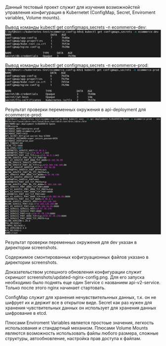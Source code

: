 Данный тестовый проект служит для изучения возможнойстей управления конфигурация в Kubernetet (ConfigMap, Secret, Enviroment variables, Volume mounts).

Вывод команды kubectl get configmaps,secrets -n ecommerce-dev:
![alt text](image.png)

Вывод команды kubectl get configmaps,secrets -n ecommerce-prod:
![alt text](image-1.png)

Результат проверки переменных окружения в api-deployment для ecommerce-prod:
![alt text](image-2.png)

Результат проверки переменных окружения для dev указан в директории screenshots.

Содержимое смонтированных кофигруационных файлов указано в директории screenshots.

Доказательством успешного обновления конфигурации служит скриншот screenshots/updated-nginx-config.png. Для его запуска необходимо было поднять еще один Service с названием api-v2-service. Только после этого nginx начинает стартовать.

ConfigMap служит для хранения нечувствительнных данных, т.к. он не шифрует их и держит все в открытом виде. Secret как раз нужен для хранения чувствительных данных он использует для хранения данных шифрование в etcd.

Плюсами Enviroment Variables является простоые значения, легкость использования и стандартный механизм. Плюсами Volume Mounts являются возможность использовать файлы любого размера, сложные структуры, автообновление, настройка прав доступа к файлам.